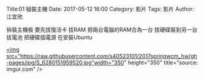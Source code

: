 Title:01 組裝主機 
Date: 2017-05-12 16:00 
Category: 影片
Tags: 影片
Author: 江宜欣 
 
拆裝主機板
要先拔復活卡
拔RAM 把兩台電腦的RAM合為一台
拔硬碟裝到另一台
拔電池
把硬碟插電源 
在安裝Ubuntu

<a href="https://raw.githubusercontent.com/s40523101/2017springwcm_hw/gh-pages/jpg/S_6280151959520.jpg"><img src="https://raw.githubusercontent.com/s40523101/2017springwcm_hw/gh-pages/jpg/S_6280151959520.jpg"width="350" height="350" title="source: imgur.com" /></a>
